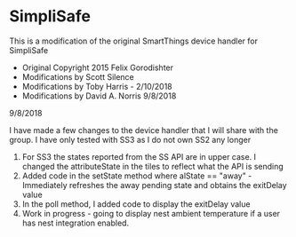 # SimpliSafe
This is a modification of the original SmartThings device handler for SimpliSafe
 *  Original Copyright 2015 Felix Gorodishter
 *  Modifications by Scott Silence
 *	Modifications by Toby Harris - 2/10/2018
 *  Modifications by David A. Norris 9/8/2018

9/8/2018

I have made a few changes to the device handler that I will share with the group.  I have only tested with SS3 as I do not own SS2 any longer

1) For SS3 the states reported from the SS API are in upper case.  I changed the attributeState in the tiles to reflect what the API is sending
2) Added code in the setState method where alState == "away" - Immediately refreshes the away pending state and obtains the exitDelay value
3) In the poll method, I added code to display the exitDelay value
4) Work in progress - going to display nest ambient temperature if a user has nest integration enabled.
